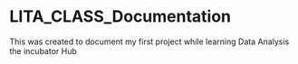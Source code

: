 # LITA_CLASS_Documentation
This was created to document my first project  while learning Data Analysis the incubator Hub
